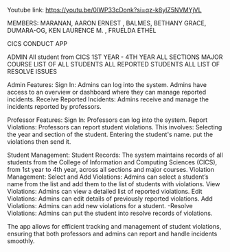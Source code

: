 Youtube link: https://youtu.be/0IWP33cDonk?si=qz-k8ylZ5NVMYjVL

MEMBERS: 
MARANAN, AARON ERNEST , 
BALMES, BETHANY GRACE, 
DUMARA-OG, KEN LAURENCE M. ,
FRUELDA ETHEL

CICS CONDUCT APP

ADMIN
All student from CICS 
1ST YEAR - 4TH YEAR
ALL SECTIONS
MAJOR COURSE
LIST OF ALL STUDENTS
ALL REPORTED STUDENTS
ALL LIST OF RESOLVE ISSUES




Admin Features:
Sign In: Admins can log into the system.
Admins have access to an overview or dashboard where they can manage reported incidents.
Receive Reported Incidents: Admins receive and manage the incidents reported by professors.

Professor Features:
Sign In: Professors can log into the system.
Report Violations: Professors can report student violations. This involves:
Selecting the year and section of the student.
Entering the student's name.
put the violations
then send it.

Student Management:
Student Records: The system maintains records of all students from the College of Information and Computing Sciences (CICS), from 1st year to 4th year, across all sections and major courses.
Violation Management:
Select and Add Violations: Admins can select a student’s name from the list and add them to the list of students with violations.
View Violations: Admins can view a detailed list of reported violations.
Edit Violations: Admins can edit details of previously reported violations.
Add Violations: Admins can add new violations for a student.
-Resolve Violations: Admins can put the student into resolve records of violations.


The app allows for efficient tracking and management of student violations, ensuring that both professors and admins can report and handle incidents smoothly.



